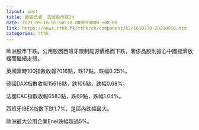 ```yaml
---
layout: post
title: 歐股低收　法國股市跌1%
date: 2021-09-16 05:58:28.000000000 +08:00
link: https://news.rthk.hk/rthk/ch/component/k2/1610778-20210916.htm
categories: rthk
---
```


歐洲股市下跌。公用股因西班牙限制能源價格而下跌，奢侈品股則擔心中國經濟放緩而繼續走弱。

英國富時100指數收報7016點，跌17點，跌幅0.25%。

德國DAX指數收報15616點，跌106點，跌幅0.68%。

法國CAC指數收報6583點，跌69點，跌幅1.04%。

西班牙IBEX指數下跌1.7%，是區內跌幅最大。

歐洲最大公用企業Enel跌幅超過5%。
